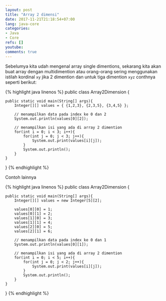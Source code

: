 ```yaml
---
layout: post
title: "Array 2 dimensi"
date: 2017-11-21T21:18:54+07:00
lang: java-core
categories:
- Java
- Core
refs: []
youtube: 
comments: true
---
```


Sebelumya kita udah mengenal array single dimentions, sekarang kita akan buat array dengan multidimention atau orang-orang sering menggunakan istilah kordinal `xy` jika 2 dimention dan untuk tiga dimention `xyz` conthnya seperti berikut:

{% highlight java linenos %}
public class Array2Dimension {
	
	public static void main(String[] args){
		Integer[][] values = { {1,2,3}, {2,3,5}, {3,4,5} };

		// menampilkan data pada index ke 0 dan 2
		System.out.println(values[0][2]);

		// menampilkan isi yang ada di array 2 dimention
		for(int i = 0; i < 3; i++){
			for(int j = 0; j < 3; j++){
				System.out.print(values[i][j]);
			}
			System.out.println();		
		}
	}
}
{% endhighlight %}

Contoh lainnya 

{% highlight java linenos %}
public class Array2Dimension {
	
	public static void main(String[] args){
		Integer[][] values = new Integer[5][2];

		values[0][0] = 1;
		values[0][1] = 2;
		values[1][0] = 3;
		values[1][1] = 4;
		values[2][0] = 5;
		values[2][1] = 6;

		// menampilkan data pada index ke 0 dan 1
		System.out.println(values[0][1]);

		// menampilkan isi yang ada di array 2 dimention
		for(int i = 0; i < 5; i++){
			for(int j = 0; j < 2; j++){
				System.out.print(values[i][j]);
			}
			System.out.println();		
		}
	}
}
{% endhighlight %}